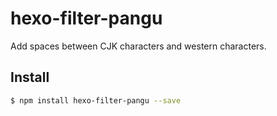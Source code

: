 # hexo-filter-pangu

Add spaces between CJK characters and western characters.

## Install

``` bash
$ npm install hexo-filter-pangu --save
```
